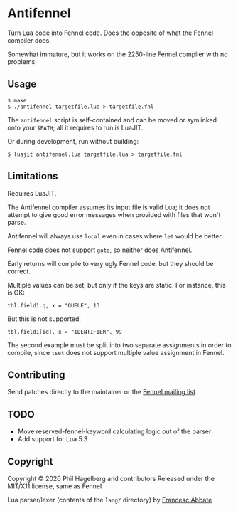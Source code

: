 # Antifennel

Turn Lua code into Fennel code. Does the opposite of what the Fennel
compiler does.

Somewhat immature, but it works on the 2250-line Fennel compiler with
no problems.

## Usage

    $ make
    $ ./antifennel targetfile.lua > targetfile.fnl

The `antifennel` script is self-contained and can be moved or
symlinked onto your `$PATH`; all it requires to run is LuaJIT.

Or during development, run without building:

    $ luajit antifennel.lua targetfile.lua > targetfile.fnl

## Limitations

Requires LuaJIT.

The Antifennel compiler assumes its input file is valid Lua; it does
not attempt to give good error messages when provided with files that
won't parse.

Antifennel will always use `local` even in cases where `let` would be better.

Fennel code does not support `goto`, so neither does Antifennel.

Early returns will compile to very ugly Fennel code, but they should
be correct.

Multiple values can be set, but only if the keys are static. For
instance, this is OK:

    tbl.field1.q, x = "QUEUE", 13

But this is not supported:

    tbl.field1[id], x = "IDENTIFIER", 99

The second example must be split into two separate assignments in
order to compile, since `tset` does not support multiple value
assignment in Fennel.

## Contributing

Send patches directly to the maintainer or the
[Fennel mailing list](https://lists.sr.ht/%7Etechnomancy/fennel)

## TODO

* Move reserved-fennel-keyword calculating logic out of the parser
* Add support for Lua 5.3

## Copyright

Copyright © 2020 Phil Hagelberg and contributors
Released under the MIT/X11 license, same as Fennel

Lua parser/lexer (contents of the `lang/` directory) 
by [Francesc Abbate](https://github.com/franko/luajit-lang-toolkit)
